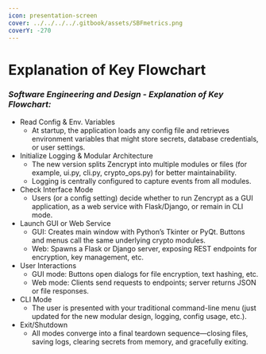 ```yaml
---
icon: presentation-screen
cover: ../../../../.gitbook/assets/SBFmetrics.png
coverY: -270
---
```


# Explanation of Key Flowchart

### _Software Engineering and Design - Explanation of Key Flowchart:_

* Read Config & Env. Variables
  * At startup, the application loads any config file and retrieves environment variables that might store secrets, database credentials, or user settings.
* Initialize Logging & Modular Architecture
  * The new version splits Zencrypt into multiple modules or files (for example, ui.py, cli.py, crypto\_ops.py) for better maintainability.
  * Logging is centrally configured to capture events from all modules.
* Check Interface Mode
  * Users (or a config setting) decide whether to run Zencrypt as a GUI application, as a web service with Flask/Django, or remain in CLI mode.
* Launch GUI or Web Service
  * GUI: Creates main window with Python’s Tkinter or PyQt. Buttons and menus call the same underlying crypto modules.
  * Web: Spawns a Flask or Django server, exposing REST endpoints for encryption, key management, etc.
* User Interactions
  * GUI mode: Buttons open dialogs for file encryption, text hashing, etc.
  * Web mode: Clients send requests to endpoints; server returns JSON or file responses.
* CLI Mode
  * The user is presented with your traditional command-line menu (just updated for the new modular design, logging, config usage, etc.).
* Exit/Shutdown
  * All modes converge into a final teardown sequence—closing files, saving logs, clearing secrets from memory, and gracefully exiting.
